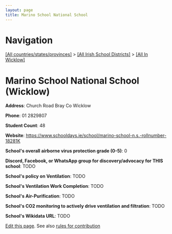 ```yaml
---
layout: page
title: Marino School National School
---
```

# Navigation

[[All countries/states/provinces]](../../..) > [[All Irish School Districts]](../..) > [[All In Wicklow]](..)

# Marino School National School (Wicklow)

**Address**: Church Road Bray Co Wicklow

**Phone**: 01 2829807

**Student Count**: 48

**Website**: <https://www.schooldays.ie/school/marino-school-n.s.-rollnumber-18281K>

**School's overall airborne virus protection grade (0-5)**: 0

**Discord, Facebook, or WhatsApp group for discovery/advocacy for THIS school**: TODO

**School's policy on Ventilation**: TODO

**School's Ventilation Work Completion**: TODO

**School's Air-Purification**: TODO

**School's CO2 monitoring to actively drive ventilation and filtration**: TODO

**School's Wikidata URL**: TODO


[Edit this page](https://github.com/ventilate-schools/Ireland/edit/main/./Wicklow/Marino_School_National_School.md). See also [rules for contribution](../../../contribution-rules/)